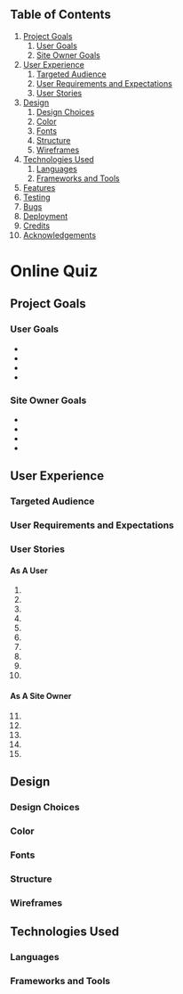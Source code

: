 ## Table of Contents

1. [Project Goals](#project-goals)
    1. [User Goals](#user-goals)
    2. [Site Owner Goals](#site-owner-goals)
2. [User Experience](#user-experience)
    1. [Targeted Audience](#targeted-audience)
    2. [User Requirements and Expectations](#user-requirements-and-expectations)
    3. [User Stories](#user-stories)
3. [Design](#design)
    1. [Design Choices](#design-choices)
    2. [Color](#color)
    3. [Fonts](#fonts)
    4. [Structure](#structure)
    5. [Wireframes](#wireframes)
4. [Technologies Used](#technologies-used)
    1. [Languages](#languages)
    2. [Frameworks and Tools](#frameworks-and-tools)
5. [Features](#features)
6. [Testing](#validation)
7. [Bugs](#Bugs)
8. [Deployment](#deployment)
9. [Credits](#credits)
10. [Acknowledgements](#acknowledgements)

# Online Quiz

## Project Goals

### User Goals
<ul>
<li></li>
<li></li>
<li></li>
<li></li>
</ul>

### Site Owner Goals
<ul>
<li></li>
<li></li>
<li></li>
<li></li>
</ul>

## User Experience

### Targeted Audience

### User Requirements and Expectations

### User Stories

#### As A User
1. 
2. 
3. 
4. 
5. 
6. 
7. 
8. 
9. 
10. 

#### As A Site Owner
11. 
12. 
13. 
14. 
15. 

## Design

### Design Choices

### Color

### Fonts

### Structure

### Wireframes

## Technologies Used

### Languages

### Frameworks and Tools

